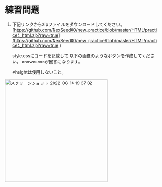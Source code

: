 # 練習問題
1. 下記リンクからzipファイルをダウンロードしてください。
[https://github.com/NexSeed00/new_practice/blob/master/HTML/practice4_html.zip?raw=true](https://github.com/NexSeed00/new_practice/blob/master/HTML/practice4_html.zip?raw=true
)

    style.cssにコードを記載して
    以下の画像のようなボタンを作成してください。
    answer.cssが回答になります。

    ※heightは使用しないこと。


<img width="336" alt="スクリーンショット 2022-06-14 19 37 32" src="https://user-images.githubusercontent.com/75789463/173568478-bffa496c-0eba-4a4d-bd67-fc366b04c280.png">
